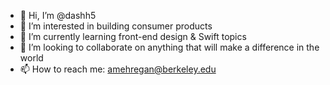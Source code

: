 - 👋 Hi, I’m @dashh5
- 👀 I’m interested in building consumer products
- 🌱 I’m currently learning front-end design & Swift topics
- 💞️ I’m looking to collaborate on anything that will make a difference in the world
- 📫 How to reach me: amehregan@berkeley.edu

<!---
dashh5/dashh5 is a ✨ special ✨ repository because its `README.md` (this file) appears on your GitHub profile.
You can click the Preview link to take a look at your changes.
--->
